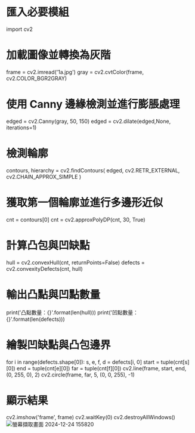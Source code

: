 # 匯入必要模組
import cv2

# 加載圖像並轉換為灰階
frame = cv2.imread('1a.jpg')
gray = cv2.cvtColor(frame, cv2.COLOR_BGR2GRAY)

# 使用 Canny 邊緣檢測並進行膨脹處理
edged = cv2.Canny(gray, 50, 150)
edged = cv2.dilate(edged,None, iterations=1)

# 檢測輪廓
contours, hierarchy = cv2.findContours(
    edged,
    cv2.RETR_EXTERNAL,
    cv2.CHAIN_APPROX_SIMPLE
)

# 獲取第一個輪廓並進行多邊形近似
cnt = contours[0]
cnt = cv2.approxPolyDP(cnt, 30, True)

# 計算凸包與凹缺點
hull = cv2.convexHull(cnt, returnPoints=False)
defects = cv2.convexityDefects(cnt, hull)

# 輸出凸點與凹點數量
print('凸點數量：{}'.format(len(hull)))
print('凹點數量：{}'.format(len(defects)))

# 繪製凹缺點與凸包邊界
for i in range(defects.shape[0]):
    s, e, f, d = defects[i, 0]
    start = tuple(cnt[s][0])
    end = tuple(cnt[e][0])
    far = tuple(cnt[f][0])
    cv2.line(frame, start, end, (0, 255, 0), 2)
    cv2.circle(frame, far, 5, (0, 0, 255), -1)

# 顯示結果
cv2.imshow('frame', frame)
cv2.waitKey(0)
cv2.destroyAllWindows()
![螢幕擷取畫面 2024-12-24 155820](https://github.com/user-attachments/assets/0f46c6ef-d031-4422-b1d8-ac31c7aaf4b2)


